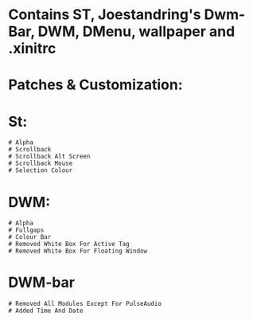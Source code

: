 # Contains ST, Joestandring's Dwm-Bar, DWM, DMenu, wallpaper and .xinitrc

# Patches & Customization:
  # St:
    # Alpha
    # Scrollback
    # Scrollback Alt Screen
    # Scrollback Mouse
    # Selection Colour
  # DWM:
    # Alpha
    # Fullgaps
    # Colour Bar
    # Removed White Box For Active Tag
    # Removed White Box For Floating Window
  # DWM-bar
    # Removed All Modules Except For PulseAudio
    # Added Time And Date
  
